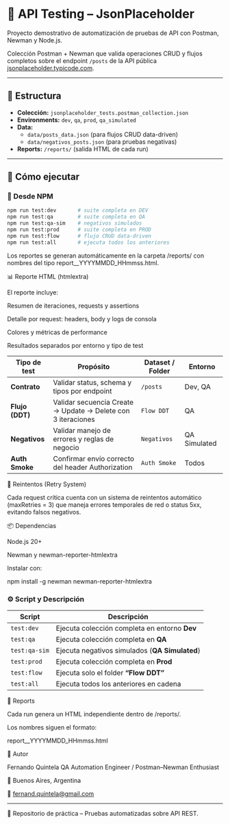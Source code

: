 # 🧪 API Testing – JsonPlaceholder
Proyecto demostrativo de automatización de pruebas de API con Postman, Newman y Node.js.


Colección Postman + Newman que valida operaciones CRUD y flujos completos sobre el endpoint `/posts` de la API pública [jsonplaceholder.typicode.com](https://jsonplaceholder.typicode.com).

---

## 📂 Estructura

- **Colección:** `jsonplaceholder_tests.postman_collection.json`
- **Environments:** `dev`, `qa`, `prod`, `qa_simulated`
- **Data:**  
  - `data/posts_data.json` (para flujos CRUD data-driven)  
  - `data/negativos_posts.json` (para pruebas negativas)
- **Reports:** `/reports/` (salida HTML de cada run)

---

## 🚀 Cómo ejecutar

### 🔹 Desde NPM

```bash
npm run test:dev       # suite completa en DEV
npm run test:qa        # suite completa en QA
npm run test:qa-sim    # negativos simulados
npm run test:prod      # suite completa en PROD
npm run test:flow      # flujo CRUD data-driven
npm run test:all       # ejecuta todos los anteriores

```

Los reportes se generan automáticamente en la carpeta /reports/
con nombres del tipo report_<entorno>_YYYYMMDD_HHmmss.html.



📊 Reporte HTML (htmlextra)


El reporte incluye:

Resumen de iteraciones, requests y assertions

Detalle por request: headers, body y logs de consola

Colores y métricas de performance

Resultados separados por entorno y tipo de test



| Tipo de test    | Propósito                                                    | Dataset / Folder | Entorno      |
| --------------- | ------------------------------------------------------------ | ---------------- | ------------ |
| **Contrato**    | Validar status, schema y tipos por endpoint                  | `/posts`         | Dev, QA      |
| **Flujo (DDT)** | Validar secuencia Create → Update → Delete con 3 iteraciones | `Flow DDT`       | QA           |
| **Negativos**   | Validar manejo de errores y reglas de negocio                | `Negativos`      | QA Simulated |
| **Auth Smoke**  | Confirmar envío correcto del header Authorization            | `Auth Smoke`     | Todos        |



🧰 Reintentos (Retry System)

Cada request crítica cuenta con un sistema de reintentos automático (maxRetries = 3) que maneja errores temporales de red o status 5xx, evitando falsos negativos.



📦 Dependencias


Node.js 20+

Newman y newman-reporter-htmlextra

Instalar con:

npm install -g newman newman-reporter-htmlextra



### ⚙️ Script y Descripción

| Script       | Descripción                                         |
|--------------|-----------------------------------------------------|
| `test:dev`   | Ejecuta colección completa en entorno **Dev**       |
| `test:qa`    | Ejecuta colección completa en **QA**                |
| `test:qa-sim`| Ejecuta negativos simulados (**QA Simulated**)      |
| `test:prod`  | Ejecuta colección completa en **Prod**              |
| `test:flow`  | Ejecuta solo el folder **“Flow DDT”**               |
| `test:all`   | Ejecuta todos los anteriores en cadena              |




📁 Reports

Cada run genera un HTML independiente dentro de /reports/.

Los nombres siguen el formato:

report_<entorno>_YYYYMMDD_HHmmss.html




🧠 Autor

Fernando Quintela
QA Automation Engineer / Postman–Newman Enthusiast

📍 Buenos Aires, Argentina

📧 fernand.quintela@gmail.com



---
📁 Repositorio de práctica – Pruebas automatizadas sobre API REST.
